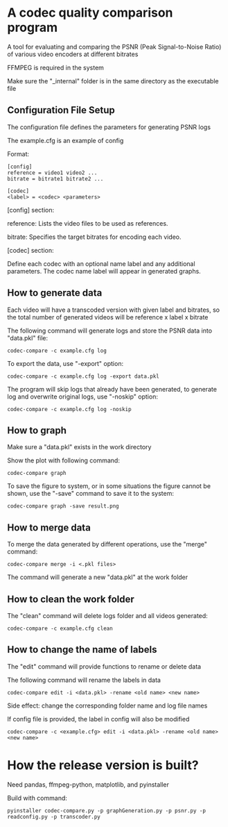 # A codec quality comparison program

A tool for evaluating and comparing the PSNR (Peak Signal-to-Noise Ratio) of various video encoders at different bitrates

FFMPEG is required in the system

Make sure the "_internal" folder is in the same directory as the executable file

## Configuration File Setup

The configuration file defines the parameters for generating PSNR logs

The example.cfg is an example of config

Format:

```
[config]
reference = video1 video2 ...
bitrate = bitrate1 bitrate2 ...

[codec]
<label> = <codec> <parameters>
```

[config] section:

reference: Lists the video files to be used as references.

bitrate: Specifies the target bitrates for encoding each video.

[codec] section:

Define each codec with an optional name label and any additional parameters. The codec name label will appear in generated graphs.

## How to generate data

Each video will have a transcoded version with given label and bitrates, so the total number of generated videos will be reference x label x bitrate

The following command will generate logs and store the PSNR data into "data.pkl" file:
```
codec-compare -c example.cfg log
```

To export the data, use "-export" option:
```
codec-compare -c example.cfg log -export data.pkl
```

The program will skip logs that already have been generated, to generate log and overwrite original logs, use "-noskip" option:
```
codec-compare -c example.cfg log -noskip
```

## How to graph
Make sure a "data.pkl" exists in the work directory

Show the plot with following command:
```
codec-compare graph
```

To save the figure to system, or in some situations the figure cannot be shown, use the "-save" command to save it to the system:
```
codec-compare graph -save result.png
```

## How to merge data
To merge the data generated by different operations, use the "merge" command:
```
codec-compare merge -i <.pkl files>
```

The command will generate a new "data.pkl" at the work folder

## How to clean the work folder
The "clean" command will delete logs folder and all videos generated:
```
codec-compare -c example.cfg clean
```

## How to change the name of labels
The "edit" command will provide functions to rename or delete data

The following command will rename the labels in data
```
codec-compare edit -i <data.pkl> -rename <old name> <new name>
```
Side effect: change the corresponding folder name and log file names

If config file is provided, the label in config will also be modified
```
codec-compare -c <example.cfg> edit -i <data.pkl> -rename <old name> <new name>
```

# How the release version is built?
Need pandas, ffmpeg-python, matplotlib, and pyinstaller

Build with command:
```
pyinstaller codec-compare.py -p graphGeneration.py -p psnr.py -p readconfig.py -p transcoder.py
```